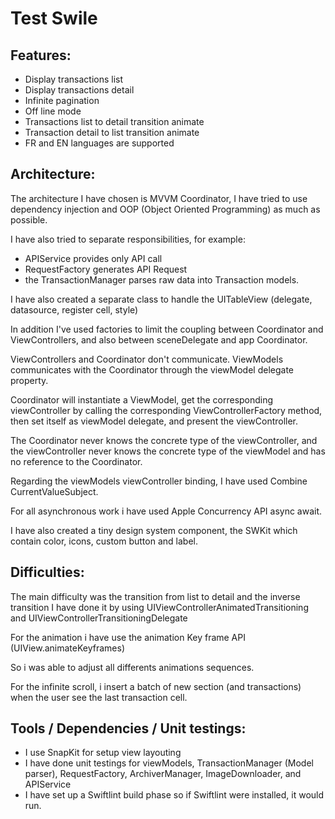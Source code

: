 # Test Swile

## Features:
- Display transactions list
- Display transactions detail
- Infinite pagination  
- Off line mode
- Transactions list to detail transition animate
- Transaction detail to list transition animate
- FR and EN languages are supported

## Architecture:

The architecture I have chosen is MVVM Coordinator, I have tried to use dependency injection 
and OOP (Object Oriented Programming) as much as possible.

I have also tried to separate responsibilities, for example:
- APIService provides only API call
- RequestFactory generates API Request 
- the TransactionManager parses raw data into Transaction models.

I have also created a separate class to handle the UITableView (delegate, datasource, register cell, style)

In addition I've used factories to limit the coupling between Coordinator and ViewControllers, 
and also between sceneDelegate and app Coordinator.

ViewControllers and Coordinator don't communicate.
ViewModels communicates with the Coordinator through the viewModel delegate property.

Coordinator will instantiate a ViewModel, get the corresponding viewController by calling the corresponding ViewControllerFactory method, then set itself as viewModel delegate, and present the viewController.

The Coordinator never knows the concrete type of the viewController, and the viewController never knows the concrete type of the viewModel and has no reference to the Coordinator.

Regarding the viewModels viewController binding, I have used Combine CurrentValueSubject.

For all asynchronous work i have used Apple Concurrency API async await.

I have also created a tiny design system component, 
the SWKit which contain color, icons, custom button and label.

## Difficulties:

The main difficulty was the transition from list to detail and the inverse transition
I have done it by using UIViewControllerAnimatedTransitioning and UIViewControllerTransitioningDelegate

For the animation i have use the animation Key frame API (UIView.animateKeyframes)

So i was able to adjust all differents animations sequences.

For the infinite scroll, i insert a batch of new section (and transactions) 
when the user see the last transaction cell.

## Tools / Dependencies / Unit testings:

- I use SnapKit for setup view layouting
- I have done unit testings for viewModels, TransactionManager (Model parser), RequestFactory, ArchiverManager, ImageDownloader, and APIService
- I have set up a Swiftlint build phase so if Swiftlint were installed, it would run.
